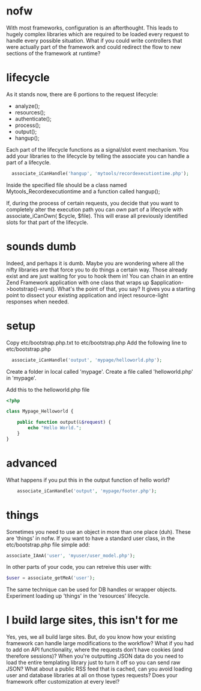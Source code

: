nofw
====

With most frameworks, configuration is an afterthought.  This leads to hugely complex libraries which are required to be loaded every request to handle every possible situation.  What if you could write controllers that were actually part of the framework and could redirect the flow to new sections of the framework at runtime?

lifecycle
====
As it stands now, there are 6 portions to the request lifecycle:
 * analyze();
 * resources();
 * authenticate();
 * process();
 * output();
 * hangup();

Each part of the lifecycle functions as a signal/slot event mechanism.  You add your libraries to the lifecycle by telling the associate you can handle a part of a lifecycle.

```php
  associate_iCanHandle('hangup', 'mytools/recordexecutiontime.php');
```

Inside the specified file should be a class named Mytools_Recordexecutiontime and a function called hangup();

If, during the process of certain requests, you decide that you want to completely alter the execution path you can *own* part of a lifecycle with associate_iCanOwn( $cycle, $file).  This will erase all previously identified slots for that part of the lifecycle.

sounds dumb
==========
Indeed, and perhaps it is dumb.  Maybe you are wondering where all the nifty libraries are that force you to do things a certain way.  Those already exist and are just waiting for you to hook them in!  You can chain in an entire Zend Framework application with one class that wraps up $application->bootstrap()->run().  What's the point of that, you say?  It gives you a starting point to dissect your existing application and inject resource-light responses when needed.

setup
=====
Copy etc/bootstrap.php.txt to etc/bootstrap.php
Add the following line to etc/bootstrap.php

```php
  associate_iCanHandle('output', 'mypage/helloworld.php');
```

Create a folder in local called 'mypage'.
Create a file called 'helloworld.php' in 'mypage'.

Add this to the helloworld.php file

```php
<?php

class Mypage_Helloworld {

	public function output(&$request) {
		echo "Hello World.";
	}
}
```

advanced
=======
What happens if you put this in the output function of hello world?
```php
	associate_iCanHandle('output', 'mypage/footer.php');
```

things
======
Sometimes you need to use an object in more than one place (duh).  These are 'things' in nofw.  If you want to have a standard user class, in the etc/bootstrap.php file simple add:
```php
associate_IAmA('user', 'myuser/user_model.php');
```

In other parts of your code, you can retreive this user with:
```php
$user = associate_getMeA('user');
```

The same technique can be used for DB handles or wrapper objects.  Experiment loading up 'things' in the 'resources' lifecycle.

I build large sites, this isn't for me
=====
Yes, yes, we all build large sites.  But, do you know how your existing framework can handle large modifications to the workflow?  What if you had to add on API functionality, where the requests don't have cookies (and therefore sessions)?  When you're outputting JSON data do you need to load the entire templating library just to turn it off so you can send raw JSON?  What about a public RSS feed that is cached, can you avoid loading user and database libraries at all on those types requests?  Does your framework offer customization at every level?
